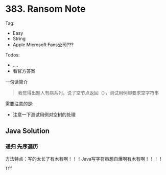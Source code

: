#  383. Ransom Note 

Tag:

- Easy
- String
- Apple <del>Microsoft Fans公司???</del>

Todos:

- ....
- 看官方答案

一句话简介

> 我觉得出题人有病系列，说了空节点返回（），测试用例却要求空字符串

需要注意的是:

- 注意一下测试用例对空树的处理

## Java Solution

### 递归 先序遍历

方法特点：写的太长了有木有啊！！！Java写字符串想自爆啊有木有啊！！！！

```java
fff
```

